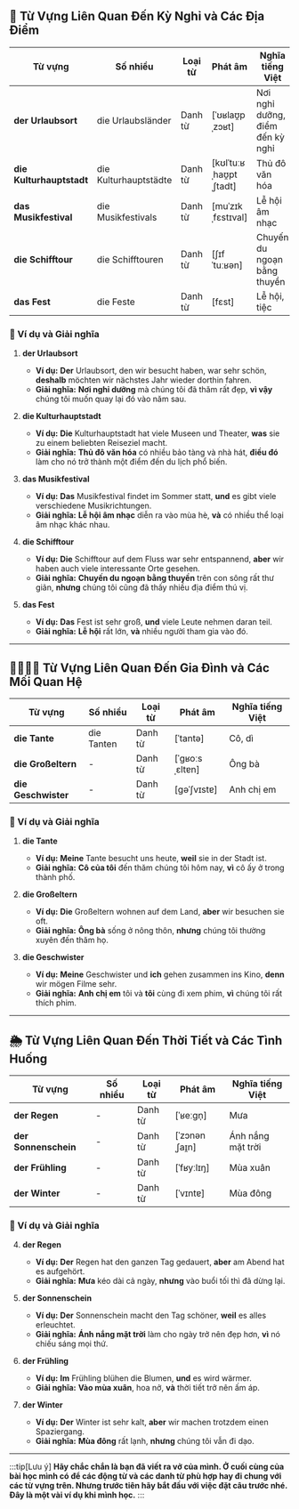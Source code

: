## **🌴 Từ Vựng Liên Quan Đến Kỳ Nghỉ và Các Địa Điểm**

|**Từ vựng**|**Số nhiều**|**Loại từ**|**Phát âm**|**Nghĩa tiếng Việt**|
|---|---|---|---|---|
|**der Urlaubsort**|die Urlaubsländer|Danh từ|[ˈʊʁlaʊ̯pˌzɔʁt]|Nơi nghỉ dưỡng, điểm đến kỳ nghỉ|
|**die Kulturhauptstadt**|die Kulturhauptstädte|Danh từ|[kʊlˈtuːʁˌhaʊ̯ptˌʃtadt]|Thủ đô văn hóa|
|**das Musikfestival**|die Musikfestivals|Danh từ|[muˈzɪkˌfɛstɪval]|Lễ hội âm nhạc|
|**die Schifftour**|die Schifftouren|Danh từ|[ʃɪfˈtuːʁən]|Chuyến du ngoạn bằng thuyền|
|**das Fest**|die Feste|Danh từ|[fɛst]|Lễ hội, tiệc|

### **📌 Ví dụ và Giải nghĩa**

1. **der Urlaubsort**
    
    - **Ví dụ:** **Der** Urlaubsort, den wir besucht haben, war sehr schön, **deshalb** möchten wir nächstes Jahr wieder dorthin fahren.
    - **Giải nghĩa:** **Nơi nghỉ dưỡng** mà chúng tôi đã thăm rất đẹp, **vì vậy** chúng tôi muốn quay lại đó vào năm sau.
2. **die Kulturhauptstadt**
    
    - **Ví dụ:** **Die** Kulturhauptstadt hat viele Museen und Theater, **was** sie zu einem beliebten Reiseziel macht.
    - **Giải nghĩa:** **Thủ đô văn hóa** có nhiều bảo tàng và nhà hát, **điều đó** làm cho nó trở thành một điểm đến du lịch phổ biến.
3. **das Musikfestival**
    
    - **Ví dụ:** **Das** Musikfestival findet im Sommer statt, **und** es gibt viele verschiedene Musikrichtungen.
    - **Giải nghĩa:** **Lễ hội âm nhạc** diễn ra vào mùa hè, **và** có nhiều thể loại âm nhạc khác nhau.
4. **die Schifftour**
    
    - **Ví dụ:** **Die** Schifftour auf dem Fluss war sehr entspannend, **aber** wir haben auch viele interessante Orte gesehen.
    - **Giải nghĩa:** **Chuyến du ngoạn bằng thuyền** trên con sông rất thư giãn, **nhưng** chúng tôi cũng đã thấy nhiều địa điểm thú vị.
5. **das Fest**
    
    - **Ví dụ:** **Das** Fest ist sehr groß, **und** viele Leute nehmen daran teil.
    - **Giải nghĩa:** **Lễ hội** rất lớn, **và** nhiều người tham gia vào đó.

---
## **👨‍👩‍👧‍👦 Từ Vựng Liên Quan Đến Gia Đình và Các Mối Quan Hệ**

|**Từ vựng**|**Số nhiều**|**Loại từ**|**Phát âm**|**Nghĩa tiếng Việt**|
|---|---|---|---|---|
|**die Tante**|die Tanten|Danh từ|[ˈtantə]|Cô, dì|
|**die Großeltern**|-|Danh từ|[ˈɡʁoːsˌɛltɐn]|Ông bà|
|**die Geschwister**|-|Danh từ|[ɡəˈʃvɪstɐ]|Anh chị em|

### **📌 Ví dụ và Giải nghĩa**

1. **die Tante**
    
    - **Ví dụ:** **Meine** Tante besucht uns heute, **weil** sie in der Stadt ist.
    - **Giải nghĩa:** **Cô của tôi** đến thăm chúng tôi hôm nay, **vì** cô ấy ở trong thành phố.
2. **die Großeltern**
    
    - **Ví dụ:** **Die** Großeltern wohnen auf dem Land, **aber** wir besuchen sie oft.
    - **Giải nghĩa:** **Ông bà** sống ở nông thôn, **nhưng** chúng tôi thường xuyên đến thăm họ.
3. **die Geschwister**
    
    - **Ví dụ:** **Meine** Geschwister und **ich** gehen zusammen ins Kino, **denn** wir mögen Filme sehr.
    - **Giải nghĩa:** **Anh chị em** tôi và **tôi** cùng đi xem phim, **vì** chúng tôi rất thích phim.

---
## **🌦️ Từ Vựng Liên Quan Đến Thời Tiết và Các Tình Huống**

|**Từ vựng**|**Số nhiều**|**Loại từ**|**Phát âm**|**Nghĩa tiếng Việt**|
|---|---|---|---|---|
|**der Regen**|-|Danh từ|[ˈʁeːɡn̩]|Mưa|
|**der Sonnenschein**|-|Danh từ|[ˈzɔnənˌʃaɪ̯n]|Ánh nắng mặt trời|
|**der Frühling**|-|Danh từ|[ˈfʁyːlɪŋ]|Mùa xuân|
|**der Winter**|-|Danh từ|[ˈvɪntɐ]|Mùa đông|

### **📌 Ví dụ và Giải nghĩa**

4. **der Regen**
    
    - **Ví dụ:** **Der** Regen hat den ganzen Tag gedauert, **aber** am Abend hat es aufgehört.
    - **Giải nghĩa:** **Mưa** kéo dài cả ngày, **nhưng** vào buổi tối thì đã dừng lại.
5. **der Sonnenschein**
    
    - **Ví dụ:** **Der** Sonnenschein macht den Tag schöner, **weil** es alles erleuchtet.
    - **Giải nghĩa:** **Ánh nắng mặt trời** làm cho ngày trở nên đẹp hơn, **vì** nó chiếu sáng mọi thứ.
6. **der Frühling**
    
    - **Ví dụ:** **Im** Frühling blühen die Blumen, **und** es wird wärmer.
    - **Giải nghĩa:** **Vào mùa xuân**, hoa nở, **và** thời tiết trở nên ấm áp.
7. **der Winter**
    
    - **Ví dụ:** **Der** Winter ist sehr kalt, **aber** wir machen trotzdem einen Spaziergang.
    - **Giải nghĩa:** **Mùa đông** rất lạnh, **nhưng** chúng tôi vẫn đi dạo.


---
:::tip[Lưu ý]
**Hãy chắc chắn là bạn đã viết ra vở của mình. Ở cuối cùng của bài học mình có để các động từ và các danh từ phù hợp hay đi chung với các từ vựng trên. Nhưng trước tiên hãy bắt đầu với việc đặt câu trước nhé. Đây là một vài ví dụ khi mình học.**
:::